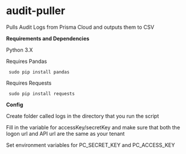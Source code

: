 # audit-puller
Pulls Audit Logs from Prisma Cloud and outputs them to CSV

<b>Requirements and Dependencies</b>

Python 3.X

Requires Pandas

<code> sudo pip install pandas </code>

Requires Requests

<code> sudo pip install requests </code>

<b>Config</b>

<p>Create folder called logs in the directory that you run the script</p>
<p>Fill in the variable for accessKey/secretKey and make sure that both the logon url and API url are the same as your tenant</p>
<p>Set environment variables for PC_SECRET_KEY and PC_ACCESS_KEY

